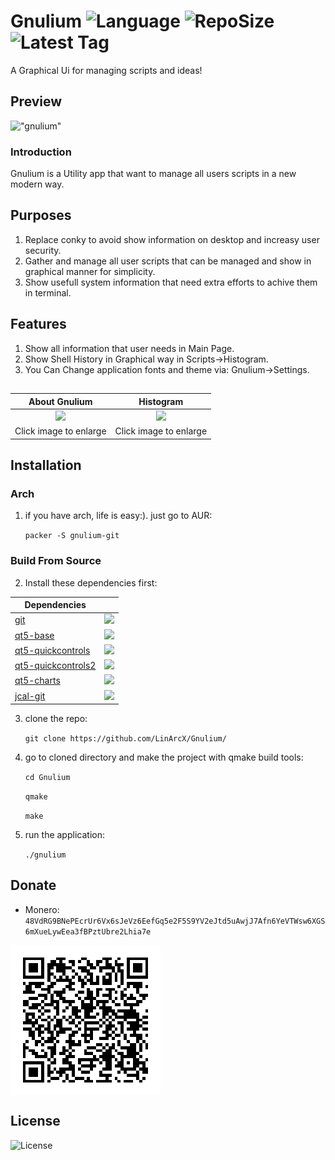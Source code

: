 # Gnulium ![Language](https://img.shields.io/github/languages/top/LinArcX/Gnulium.svg?style=flat-square) ![RepoSize](https://img.shields.io/github/repo-size/LinArcX/Gnulium.svg?style=flat-square) ![Latest Tag](https://img.shields.io/github/tag/LinArcX/Gnulium.svg?colorB=green&style=flat-square)
A Graphical Ui for managing scripts and ideas!

## Preview
!["gnulium"](http://uupload.ir/files/fmvv_home.png "gnulium")


### Introduction

Gnulium is a Utility app that want to manage all users scripts in a new modern way.

## Purposes
1. Replace conky to avoid show information on desktop and increasy user security.
2. Gather and manage all user scripts that can be managed and show in graphical manner for simplicity.
3. Show usefull system information that need extra efforts to achive them in terminal.

## Features
1. Show all information that user needs in Main Page.
2. Show Shell History in Graphical way in Scripts->Histogram.
3. You Can Change application fonts and theme via: Gnulium->Settings.


##
|About Gnulium|Histogram|
|:-----:|:-----:|
|![](http://uupload.ir/files/7ezv_screenshot_from_2017-12-30_15-54-17.png?raw=true)|![](http://uupload.ir/files/u8jq_screenshot_from_2017-12-30_15-54-24.png?raw=true)|
|Click image to enlarge|Click image to enlarge|

## Installation

### Arch
1. if you have arch, life is easy:). just go to AUR:

    `packer -S gnulium-git`

### Build From Source
2. Install these dependencies first:

|Dependencies||
|-----|:-----:|
|[git](https://www.archlinux.org/packages/extra/x86_64/git/)|![](https://github.com/LinxGem33/Neon/blob/master/artwork/done.svg.png?raw=true)
|[qt5-base](https://www.archlinux.org/packages/extra/x86_64/qt5-base/)|![](https://github.com/LinxGem33/Neon/blob/master/artwork/done.svg.png?raw=true)
|[qt5-quickcontrols](https://www.archlinux.org/packages/extra/x86_64/qt5-quickcontrols/)|![](https://github.com/LinxGem33/Neon/blob/master/artwork/done.svg.png?raw=true)
|[qt5-quickcontrols2](https://www.archlinux.org/packages/extra/x86_64/qt5-quickcontrols2/)|![](https://github.com/LinxGem33/Neon/blob/master/artwork/done.svg.png?raw=true)
|[qt5-charts](https://www.archlinux.org/packages/extra/x86_64/qt5-charts/)|![](https://github.com/LinxGem33/Neon/blob/master/artwork/done.svg.png?raw=true)
|[jcal-git](https://aur.archlinux.org/packages/jcal-git/)|![](https://github.com/LinxGem33/Neon/blob/master/artwork/done.svg.png?raw=true)

3. clone the repo:

    `git clone https://github.com/LinArcX/Gnulium/`

4. go to cloned directory and make the project with qmake build tools:

    `cd Gnulium`

    `qmake`

    `make`

5. run the application:

    `./gnulium`

## Donate
- Monero: `48VdRG9BNePEcrUr6Vx6sJeVz6EefGq5e2F5S9YV2eJtd5uAwjJ7Afn6YeVTWsw6XGS6mXueLywEea3fBPztUbre2Lhia7e`
<img src="donate/monero.png" align="center" />

## License
![License](https://img.shields.io/github/license/LinArcX/Gnulium.svg?style=flat-square)
